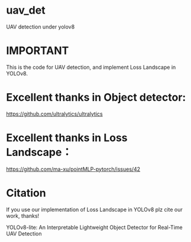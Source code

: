 # uav_det
UAV detection under yolov8

# IMPORTANT
This is the code for UAV detection, and implement Loss Landscape in YOLOv8.

# Excellent thanks in Object detector:
https://github.com/ultralytics/ultralytics

# Excellent thanks in Loss Landscape：
https://github.com/ma-xu/pointMLP-pytorch/issues/42

# Citation
If you use our implementation of Loss Landscape in YOLOv8
plz cite our work, thanks!

YOLOv8-lite: An Interpretable Lightweight Object Detector for Real-Time UAV Detection

